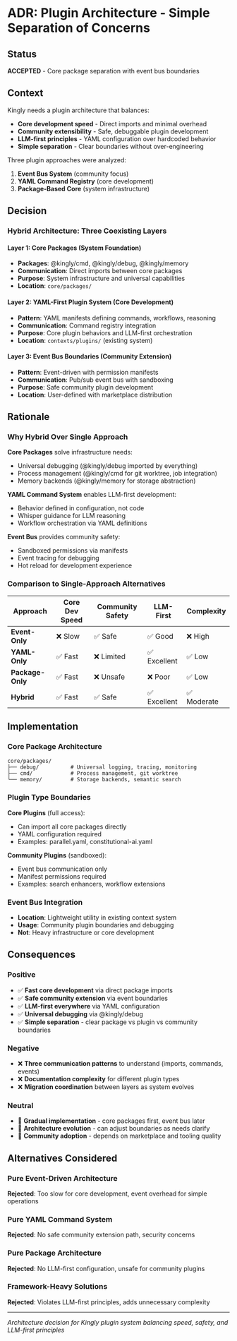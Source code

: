 # ADR: Plugin Architecture - Simple Separation of Concerns

## Status
**ACCEPTED** - Core package separation with event bus boundaries

## Context
Kingly needs a plugin architecture that balances:
- **Core development speed** - Direct imports and minimal overhead
- **Community extensibility** - Safe, debuggable plugin development
- **LLM-first principles** - YAML configuration over hardcoded behavior
- **Simple separation** - Clear boundaries without over-engineering

Three plugin approaches were analyzed:
1. **Event Bus System** (community focus)
2. **YAML Command Registry** (core development) 
3. **Package-Based Core** (system infrastructure)

## Decision

### Hybrid Architecture: Three Coexisting Layers

#### Layer 1: Core Packages (System Foundation)
- **Packages**: @kingly/cmd, @kingly/debug, @kingly/memory
- **Communication**: Direct imports between core packages
- **Purpose**: System infrastructure and universal capabilities
- **Location**: `core/packages/`

#### Layer 2: YAML-First Plugin System (Core Development)
- **Pattern**: YAML manifests defining commands, workflows, reasoning
- **Communication**: Command registry integration
- **Purpose**: Core plugin behaviors and LLM-first orchestration
- **Location**: `contexts/plugins/` (existing system)

#### Layer 3: Event Bus Boundaries (Community Extension)
- **Pattern**: Event-driven with permission manifests
- **Communication**: Pub/sub event bus with sandboxing
- **Purpose**: Safe community plugin development  
- **Location**: User-defined with marketplace distribution

## Rationale

### Why Hybrid Over Single Approach

**Core Packages** solve infrastructure needs:
- Universal debugging (@kingly/debug imported by everything)
- Process management (@kingly/cmd for git worktree, job integration)
- Memory backends (@kingly/memory for storage abstraction)

**YAML Command System** enables LLM-first development:
- Behavior defined in configuration, not code
- Whisper guidance for LLM reasoning
- Workflow orchestration via YAML definitions

**Event Bus** provides community safety:
- Sandboxed permissions via manifests
- Event tracing for debugging
- Hot reload for development experience

### Comparison to Single-Approach Alternatives

| Approach | Core Dev Speed | Community Safety | LLM-First | Complexity |
|----------|----------------|------------------|-----------|------------|
| **Event-Only** | ❌ Slow | ✅ Safe | ✅ Good | ❌ High |
| **YAML-Only** | ✅ Fast | ❌ Limited | ✅ Excellent | ✅ Low |  
| **Package-Only** | ✅ Fast | ❌ Unsafe | ❌ Poor | ✅ Low |
| **Hybrid** | ✅ Fast | ✅ Safe | ✅ Excellent | ✅ Moderate |

## Implementation

### Core Package Architecture
```
core/packages/
├── debug/          # Universal logging, tracing, monitoring
├── cmd/            # Process management, git worktree  
└── memory/         # Storage backends, semantic search
```

### Plugin Type Boundaries

**Core Plugins** (full access):
- Can import all core packages directly
- YAML configuration required
- Examples: parallel.yaml, constitutional-ai.yaml

**Community Plugins** (sandboxed):  
- Event bus communication only
- Manifest permissions required
- Examples: search enhancers, workflow extensions

### Event Bus Integration
- **Location**: Lightweight utility in existing context system
- **Usage**: Community plugin boundaries and debugging
- **Not**: Heavy infrastructure or core development

## Consequences

### Positive
- ✅ **Fast core development** via direct package imports
- ✅ **Safe community extension** via event boundaries  
- ✅ **LLM-first everywhere** via YAML configuration
- ✅ **Universal debugging** via @kingly/debug
- ✅ **Simple separation** - clear package vs plugin vs community boundaries

### Negative
- ❌ **Three communication patterns** to understand (imports, commands, events)
- ❌ **Documentation complexity** for different plugin types
- ❌ **Migration coordination** between layers as system evolves

### Neutral
- 🔄 **Gradual implementation** - core packages first, event bus later
- 🔄 **Architecture evolution** - can adjust boundaries as needs clarify
- 🔄 **Community adoption** - depends on marketplace and tooling quality

## Alternatives Considered

### Pure Event-Driven Architecture
**Rejected**: Too slow for core development, event overhead for simple operations

### Pure YAML Command System  
**Rejected**: No safe community extension path, security concerns

### Pure Package Architecture
**Rejected**: No LLM-first configuration, unsafe for community plugins

### Framework-Heavy Solutions
**Rejected**: Violates LLM-first principles, adds unnecessary complexity

---
*Architecture decision for Kingly plugin system balancing speed, safety, and LLM-first principles*
